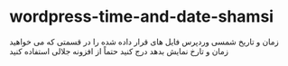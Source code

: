 # wordpress-time-and-date-shamsi
زمان و تاریخ شمسی وردپرس
فایل های قرار داده شده را در قسمتی که می خواهید زمان و تارخ نمایش بدهد درج کنید
حتماً از افزونه جلالی استفاده کنید
